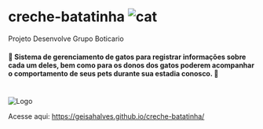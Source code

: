 # creche-batatinha ![cat](https://github.com/GeisaHAlves/creche-batatinha/assets/97129805/12ebdc8c-59ab-4d61-b5d1-8e0e63e25fc1) 
Projeto Desenvolve Grupo Boticario


#### 🐾 Sistema de gerenciamento de gatos para registrar informações sobre cada um deles, bem como para os donos dos gatos poderem acompanhar o comportamento de seus pets durante sua estadia conosco. 🐾

#
![Logo](https://github.com/GeisaHAlves/creche-batatinha/assets/97129805/0b848228-729d-4320-b2a2-f4be47872d3b)

Acesse aqui: https://geisahalves.github.io/creche-batatinha/

